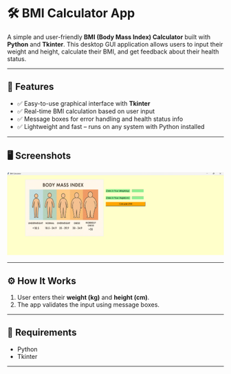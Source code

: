 # 🛠️ BMI Calculator App

A simple and user-friendly **BMI (Body Mass Index) Calculator** built with **Python** and **Tkinter**. This desktop GUI application allows users to input their weight and height, calculate their BMI, and get feedback about their health status.

---

## 📌 Features

- ✅ Easy-to-use graphical interface with **Tkinter**
- ✅ Real-time BMI calculation based on user input
- ✅ Message boxes for error handling and health status info
- ✅ Lightweight and fast – runs on any system with Python installed

---

## 🖥️ Screenshots
<img alt="GUIofAPP.png" src="https://github.com/yusuf-tufan/BMI_calculator/blob/master/GUIofAPP.png?raw=true" data-hpc="true" class="Box-sc-g0xbh4-0 fzFXnm">

---
## ⚙️ How It Works

1. User enters their **weight (kg)** and **height (cm)**.
2. The app validates the input using message boxes.
---

## 🧰 Requirements

- Python 
- Tkinter

---

